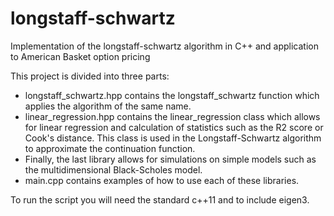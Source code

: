 # longstaff-schwartz
Implementation of the longstaff-schwartz algorithm in C++ and application to American Basket option pricing

This project is divided into three parts: 
- longstaff_schwartz.hpp contains the longstaff_schwartz function which applies the algorithm of the same name. 
- linear_regression.hpp contains the linear_regression class which allows for linear regression and calculation of statistics such as the R2 score or Cook's distance. This class is used in the Longstaff-Schwartz algorithm to approximate the continuation function.
- Finally, the last library allows for simulations on simple models such as the multidimensional Black-Scholes model.
- main.cpp contains examples of how to use each of these libraries.

To run the script you will need the standard c++11 and to include eigen3.

